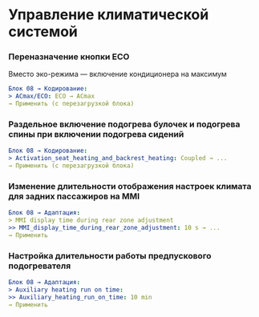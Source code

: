 
# Управление климатической системой

### Переназначение кнопки ECO

Вместо эко-режима — включение кондиционера на максимум

``` yaml
Блок 08 → Кодирование:
> ACmax/ECO: ECO → ACmax
→ Применить (с перезагрузкой блока)
```

### Раздельное включение подогрева булочек и подогрева спины при включении подогрева сидений
``` yaml
Блок 08 → Кодирование:
> Activation_seat_heating_and_backrest_heating: Coupled → ...
→ Применить (с перезагрузкой блока)
```

### Изменение длительности отображения настроек климата для задних пассажиров на MMI
``` yaml
Блок 08 → Адаптация:
> MMI display time during rear zone adjustment
>> MMI_display_time_during_rear_zone_adjustment: 10 s → ...
→ Применить
```

### Настройка длительности работы предпускового подогревателя

``` yaml
Блок 08 → Адаптация:
> Auxiliary heating run on time:
>> Auxiliary_heating_run_on_time: 10 min
→ Применить
```